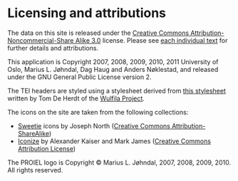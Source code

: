 # Licensing and attributions

The data on this site is released under the [Creative Commons
Attribution-Noncommercial-Share Alike
3.0](http://creativecommons.org/licenses/by-nc-sa/3.0/us/) license. Please
see [each individual text](/sources) for further details and attributions.

This application is Copyright 2007, 2008, 2009, 2010, 2011 University of
Oslo, Marius L. Jøhndal, Dag Haug and Anders Nøklestad, and released under
the GNU General Public License version 2.

The TEI headers are styled using a stylesheet derived from [this
stylesheet](http://www.wulfila.be/res/style/xslt/teiheader.xsl) written by
Tom De Herdt of the [Wulfila Project](http://www.wulfila.be).

The icons on the site are taken from the following collections:

* [Sweetie](http://sweetie.sublink.ca/) icons by Joseph North (<a href="http://creativecommons.org/licenses/by-sa/3.0/">Creative Commons Attribution-ShareAlike</a>)
* [Iconize](http://pooliestudios.com/projects/iconize/) by Alexander Kaiser and Mark James (<a href="http://creativecommons.org/licenses/by/2.5/">Creative Commons Attribution License</a>)

The PROIEL logo is Copyright © Marius L. Jøhndal, 2007, 2008, 2009, 2010.
All rights reserved.
